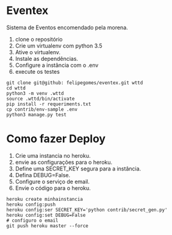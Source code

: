 # Eventex

Sistema de Eventos encomendado pela morena.

 1. clone o repositório
 2. Crie um virtualenv com python 3.5
 3. Ative o virtualenv.
 4. Instale as dependências.
 5. Configure a instância com o .env
 6. execute os testes

 ```console
git clone git@github: felipegomes/eventex.git wttd
cd wttd
python3 -m venv .wttd
source .wttd/bin/activate
pip install -r requeriments.txt
cp contrib/env-sample .env
python3 manage.py test
```
 # Como fazer Deploy

 1. Crie uma instancia no heroku.
 2. envie as configurações para o heroku.
 3. Define uma SECRET_KEY segura para a instância.
 4. Defina DEBUG=False.
 5. Configure o serviço de email.
 6. Envie o código para o heroku.


````console
heroku create minhainstancia
heroku config:push
heroku config:ser SECRET_KEY='python contrib/secret_gen.py'
heroku config:set DEBUG=False
# configuro o email
git push heroku master --force
